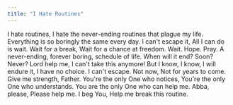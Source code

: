 ```yaml
---
title: "I Hate Routines"
---
```


I hate routines,
I hate the never-ending routines that plague my life.
Everything is so boringly the same every day.
I can't escape it,
All I can do is wait.
Wait for a break,
Wait for a chance at freedom.
Wait. Hope. Pray.
A never-ending, forever boring, schedule of life.
When will it end?
Soon?
Never?
Lord help me, I can't take this anymore!
But I know, I know,
I will endure it,
I have no choice.
I can't escape.
Not now,
Not for years to come.
Give me strength, Father.
You're the only One who notices,
You're the only One who understands.
You are the only One who can help me.
Abba, please,
Please help me.
I beg You,
Help me break this routine.

